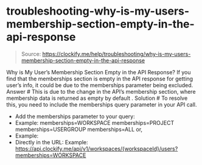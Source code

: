 # troubleshooting-why-is-my-users-membership-section-empty-in-the-api-response

> Source: https://clockify.me/help/troubleshooting/why-is-my-users-membership-section-empty-in-the-api-response

Why is My User’s Membership Section Empty in the API Response?
If you find that the memberships
section is empty in the API response for getting user’s info, it could be due to the memberships
parameter being excluded.
Answer #
This is due to the change in the API’s membership
section, where membership data is returned as empty by default
.
Solution #
To resolve this, you need to include the memberships
query parameter in your API call.
- Add the memberships parameter to your query:
- Example:
memberships=WORKSPACE
memberships=PROJECT
memberships=USERGROUP
memberships=ALL
or,
- Example:
- Directly in the URL:
Example:
https://api.clockify.me/api/v1/workspaces/{workspaceId}/users?memberships=WORKSPACE